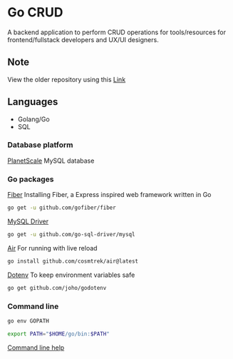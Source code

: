 # Go CRUD 

A backend application to perform CRUD operations for tools/resources for frontend/fullstack developers and UX/UI designers. 

## Note
View the older repository using this [Link](https://github.com/DanielekPark/gosql)

## Languages
- Golang/Go
- SQL

### Database platform
[PlanetScale](https://planetscale.com/) MySQL database

### Go packages

[Fiber](https://docs.gofiber.io/v1.x/) Installing Fiber, a Express inspired web framework written in Go
```sh
go get -u github.com/gofiber/fiber
```

[MySQL Driver](https://github.com/go-sql-driver/mysql?tab=readme-ov-file#installation)
```sh
go get -u github.com/go-sql-driver/mysql
```

[Air](https://github.com/cosmtrek/air) For running with live reload
```sh
go install github.com/cosmtrek/air@latest
```

[Dotenv](https://github.com/joho/godotenv) To keep environment variables safe
```sh
go get github.com/joho/godotenv
```

### Command line
```sh
go env GOPATH
```
```sh
export PATH="$HOME/go/bin:$PATH"
```
[Command line help](https://stackoverflow.com/questions/43983718/how-can-i-globally-set-the-path-environment-variable-in-vs-code)

